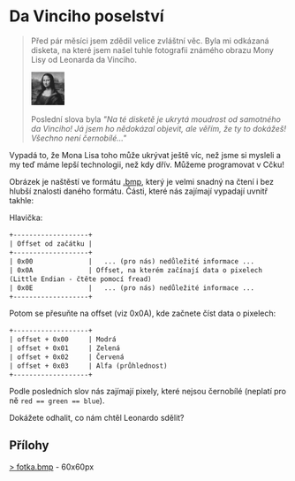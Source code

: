 # Da Vinciho poselství

> Před pár měsíci jsem zdědil velice zvláštní věc. Byla mi odkázaná disketa, na které jsem našel tuhle fotografii známého obrazu Mony Lisy od Leonarda da Vinciho.
>
> ![Mona Lisa](./fotka.bmp)
>
> Poslední slova byla *"Na té disketě je ukrytá moudrost od samotného da Vinciho! Já jsem ho nědokázal objevit, ale věřím, že ty to dokážeš! Všechno není černobílé..."*

Vypadá to, že Mona Lisa toho může ukrývat ještě víc, než jsme si mysleli a my teď máme lepší technologii, než kdy dřív. Můžeme programovat v Cčku!

Obrázek je naštěstí ve formátu [.bmp](https://en.wikipedia.org/wiki/BMP_file_format), který je velmi snadný na čtení i bez hlubší znalosti daného formátu. Části, které nás zajímají vypadají uvnitř takhle:


Hlavička:
```
+-------------------+
| Offset od začátku |
+-------------------+
| 0x00              |   ... (pro nás) nedůležité informace ...
| 0x0A              | Offset, na kterém začínají data o pixelech (Little Endian - čtěte pomocí fread)
| 0x0E              |   ... (pro nás) nedůležité informace ...
+-------------------+
```

Potom se přesuňte na offset (viz 0x0A), kde začnete číst data o pixelech:
```
+-------------------+
| offset + 0x00     | Modrá
| offset + 0x01     | Zelená
| offset + 0x02     | Červená
| offset + 0x03     | Alfa (průhlednost)
+-------------------+
```

Podle posledních slov nás zajímají pixely, které nejsou černobílé (neplatí pro ně `red == green == blue`).

Dokážete odhalit, co nám chtěl Leonardo sdělit?

## Přílohy
[> fotka.bmp](fotka.bmp) - 60x60px
